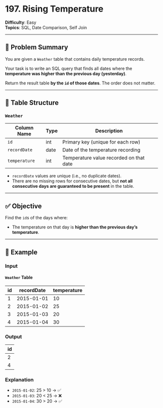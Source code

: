 # 197. Rising Temperature

**Difficulty**: Easy  
**Topics**: SQL, Date Comparison, Self Join  

---

## 🧠 Problem Summary

You are given a `Weather` table that contains daily temperature records.

Your task is to write an SQL query that finds all dates where the **temperature was higher than the previous day (yesterday)**.

Return the result table **by the `id` of those dates**. The order does not matter.

---

## 📘 Table Structure

### `Weather`

| Column Name   | Type  | Description                                     |
|---------------|-------|-------------------------------------------------|
| `id`          | int   | Primary key (unique for each row)               |
| `recordDate`  | date  | Date of the temperature recording               |
| `temperature` | int   | Temperature value recorded on that date         |

- `recordDate` values are unique (i.e., no duplicate dates).
- There are no missing rows for consecutive dates, but **not all consecutive days are guaranteed to be present** in the table.

---

## ✅ Objective

Find the `id`s of the days where:
- The temperature on that day is **higher than the previous day’s temperature**.

---

## 🧾 Example

### Input

#### `Weather` Table

| id | recordDate | temperature |
|----|------------|-------------|
| 1  | 2015-01-01 | 10          |
| 2  | 2015-01-02 | 25          |
| 3  | 2015-01-03 | 20          |
| 4  | 2015-01-04 | 30          |

### Output

| id |
|----|
| 2  |
| 4  |

### Explanation

- `2015-01-02`: 25 > 10 → ✅
- `2015-01-03`: 20 < 25 → ❌
- `2015-01-04`: 30 > 20 → ✅